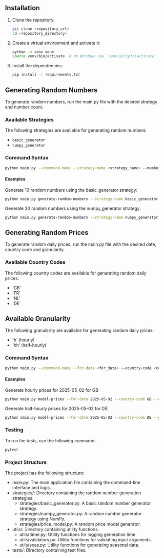## Installation

1. Clone the repository:
    ```bash
    git clone <repository_url>
    cd <repository_directory>
    ```

2. Create a virtual environment and activate it:
    ```bash
    python -m venv venv
    source venv/bin/activate  # On Windows use `venv\Scripts\activate`
    ```

3. Install the dependencies:
    ```bash
    pip install -r requirements.txt
    ```

## Generating Random Numbers

To generate random numbers, run the main.py file with the desired strategy and number count.

### Available Strategies

The following strategies are available for generating random numbers:

- `basic_generator`
- `numpy_generator`

### Command Syntax

```bash
python main.py --commmand-name --strategy-name <strategy_name> --number-count <number_count>
```

#### Examples

Generate 10 random numbers using the basic_generator strategy:

```bash
python main.py generate-random-numbers --strategy-name basic_generator --number-count 10
```

Generate 20 random numbers using the numpy_generator strategy:

```bash
python main.py generate-random-numbers --strategy-name numpy_generator --number-count 20
```

## Generating Random Prices

To generate random daily prices, run the main.py file with the desired date, country code and granularity.

### Available Country Codes

The following country codes are available for generating random daily prices:

- 'GB'
- 'FR'
- 'NL'
- 'DE'

## Available Granularity

The following granularity are available for generating random daily prices:

- 'h' (hourly)
- 'hh' (half-hourly)

### Command Syntax

```bash
python main.py --commmand-name --for-date <for_date> --country-code <country_code> --granularity <granularity> --commodity <commodity>
```

#### Examples

Generate hourly prices for 2025-05-02 for GB:

```bash
python main.py model-prices --for-date 2025-05-02 --country-code GB --granularity h --commodity crude
```

Generate half-hourly prices for 2025-05-02 for DE:

```bash
python main.py model-prices --for-date 2025-05-02 --country-code DE --granularity hh --commodity power  
```


### Testing

To run the tests, use the following command:

```bash
pytest
```

### Project Structure

The project has the following structure:

* main.py: The main application file containing the command-line interface and logic.
* strategies/: Directory containing the random number generation strategies.
    * strategies/basic_generator.py: A basic random number generator strategy.
    * strategies/numpy_generator.py: A random number generator strategy using NumPy.
    * strategies/price_model.py: A random price model generator.
* utils/: Directory containing utility functions.
  * utils/timer.py: Utility functions for logging generation time.
  * utils/validators.py: Utility functions for validating input arguments.
  * utils/seas.py: Utility functions for generating seasonal data.
* tests/: Directory containing test files.